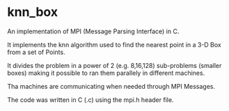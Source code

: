 # knn_box

An implementation of MPI (Message Parsing Interface) in C.

It implements the knn algorithm used to find the nearest point in a 3-D Box from a set of Points.

It divides the problem in a power of 2 (e.g. 8,16,128) sub-problems (smaller boxes) making it possible to ran them parallely in different machines.

Tha machines are communicating when needed through MPI Messages.

The code was written in C (.c) using the mpi.h header file.
